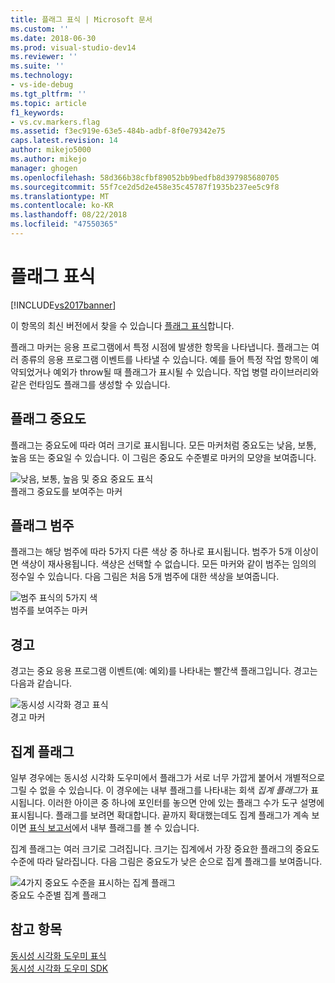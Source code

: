 ```yaml
---
title: 플래그 표식 | Microsoft 문서
ms.custom: ''
ms.date: 2018-06-30
ms.prod: visual-studio-dev14
ms.reviewer: ''
ms.suite: ''
ms.technology:
- vs-ide-debug
ms.tgt_pltfrm: ''
ms.topic: article
f1_keywords:
- vs.cv.markers.flag
ms.assetid: f3ec919e-63e5-484b-adbf-8f0e79342e75
caps.latest.revision: 14
author: mikejo5000
ms.author: mikejo
manager: ghogen
ms.openlocfilehash: 58d366b38cfbf89052bb9bedfb8d397985680705
ms.sourcegitcommit: 55f7ce2d5d2e458e35c45787f1935b237ee5c9f8
ms.translationtype: MT
ms.contentlocale: ko-KR
ms.lasthandoff: 08/22/2018
ms.locfileid: "47550365"
---
```

# <a name="flag-markers"></a>플래그 표식
[!INCLUDE[vs2017banner](../includes/vs2017banner.md)]

이 항목의 최신 버전에서 찾을 수 있습니다 [플래그 표식](https://docs.microsoft.com/visualstudio/profiling/flag-markers)합니다.  
  
플래그 마커는 응용 프로그램에서 특정 시점에 발생한 항목을 나타냅니다. 플래그는 여러 종류의 응용 프로그램 이벤트를 나타낼 수 있습니다. 예를 들어 특정 작업 항목이 예약되었거나 예외가 throw될 때 플래그가 표시될 수 있습니다. 작업 병렬 라이브러리와 같은 런타임도 플래그를 생성할 수 있습니다.  
  
## <a name="flag-importance"></a>플래그 중요도  
 플래그는 중요도에 따라 여러 크기로 표시됩니다. 모든 마커처럼 중요도는 낮음, 보통, 높음 또는 중요일 수 있습니다.  이 그림은 중요도 수준별로 마커의 모양을 보여줍니다.  
  
 ![낮음, 보통, 높음 및 중요 중요도 표식](../profiling/media/cvmarkerimportance.png "CVMarkerImportance")  
플래그 중요도를 보여주는 마커  
  
## <a name="flag-category"></a>플래그 범주  
 플래그는 해당 범주에 따라 5가지 다른 색상 중 하나로 표시됩니다. 범주가 5개 이상이면 색상이 재사용됩니다. 색상은 선택할 수 없습니다. 모든 마커와 같이 범주는 임의의 정수일 수 있습니다. 다음 그림은 처음 5개 범주에 대한 색상을 보여줍니다.  
  
 ![범주 표식의 5가지 색](../profiling/media/cvmarkercategory.png "CVMarkerCategory")  
범주를 보여주는 마커  
  
## <a name="alerts"></a>경고  
 경고는 중요 응용 프로그램 이벤트(예: 예외)를 나타내는 빨간색 플래그입니다.  경고는 다음과 같습니다.  
  
 ![동시성 시각화 경고 표식](../profiling/media/cvmarkeralert.png "CVMarkerAlert")  
경고 마커  
  
## <a name="aggregation-flags"></a>집계 플래그  
 일부 경우에는 동시성 시각화 도우미에서 플래그가 서로 너무 가깝게 붙어서 개별적으로 그릴 수 없을 수 있습니다. 이 경우에는 내부 플래그를 나타내는 회색 *집계 플래그*가 표시됩니다. 이러한 아이콘 중 하나에 포인터를 놓으면 안에 있는 플래그 수가 도구 설명에 표시됩니다. 플래그를 보려면 확대합니다. 끝까지 확대했는데도 집계 플래그가 계속 보이면 [표식 보고서](../profiling/markers-report.md)에서 내부 플래그를 볼 수 있습니다.  
  
 집계 플래그는 여러 크기로 그려집니다. 크기는 집계에서 가장 중요한 플래그의 중요도 수준에 따라 달라집니다. 다음 그림은 중요도가 낮은 순으로 집계 플래그를 보여줍니다.  
  
 ![4가지 중요도 수준을 표시하는 집계 플래그](../profiling/media/cvmarkeraggregate.png "CVMarkerAggregate")  
중요도 수준별 집계 플래그  
  
## <a name="see-also"></a>참고 항목  
 [동시성 시각화 도우미 표식](../profiling/concurrency-visualizer-markers.md)   
 [동시성 시각화 도우미 SDK](../profiling/concurrency-visualizer-sdk.md)



